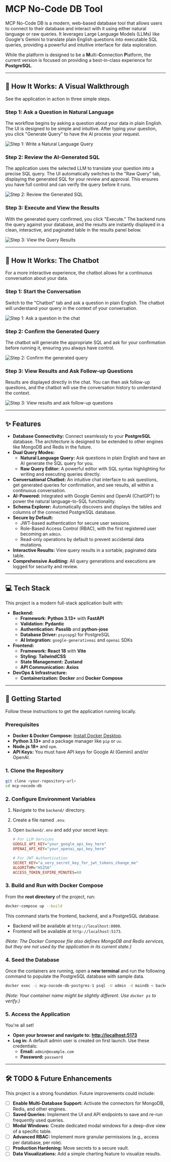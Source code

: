 # MCP No-Code DB Tool

MCP No-Code DB is a modern, web-based database tool that allows users to connect to their database and interact with it using either natural language or raw queries. It leverages Large Language Models (LLMs) like Google's Gemini to translate plain English questions into executable SQL queries, providing a powerful and intuitive interface for data exploration.

While the platform is designed to be a **M**ulti-**C**onnection **P**latform, the current version is focused on providing a best-in-class experience for **PostgreSQL**.

---

## 📸 How It Works: A Visual Walkthrough

See the application in action in three simple steps.

### Step 1: Ask a Question in Natural Language
The workflow begins by asking a question about your data in plain English. The UI is designed to be simple and intuitive. After typing your question, you click "Generate Query" to have the AI process your request.


![Step 1: Write a Natural Language Query](./docs/images/step1.png)

### Step 2: Review the AI-Generated SQL
The application uses the selected LLM to translate your question into a precise SQL query. The UI automatically switches to the "Raw Query" tab, displaying the generated SQL for your review and approval. This ensures you have full control and can verify the query before it runs.


![Step 2: Review the Generated SQL](./docs/images/step2.png)

### Step 3: Execute and View the Results
With the generated query confirmed, you click "Execute." The backend runs the query against your database, and the results are instantly displayed in a clean, interactive, and paginated table in the results panel below.


![Step 3: View the Query Results](./docs/images/step3.png)

---

## 🤖 How It Works: The Chatbot

For a more interactive experience, the chatbot allows for a continuous conversation about your data.

### Step 1: Start the Conversation
Switch to the "Chatbot" tab and ask a question in plain English. The chatbot will understand your query in the context of your conversation.

![Step 1: Ask a question in the chat](./docs/images/chatbot_step1.png)

### Step 2: Confirm the Generated Query
The chatbot will generate the appropriate SQL and ask for your confirmation before running it, ensuring you always have control.

![Step 2: Confirm the generated query](./docs/images/chatbot_step2.png)

### Step 3: View Results and Ask Follow-up Questions
Results are displayed directly in the chat. You can then ask follow-up questions, and the chatbot will use the conversation history to understand the context.

![Step 3: View results and ask follow-up questions](./docs/images/chatbot_step3.png)

---

## ✨ Features

*   **Database Connectivity:** Connect seamlessly to your **PostgreSQL** database. The architecture is designed to be extended to other engines like MongoDB and Redis in the future.
*   **Dual Query Modes:**
    *   **Natural Language Query:** Ask questions in plain English and have an AI generate the SQL query for you.
    *   **Raw Query Editor:** A powerful editor with SQL syntax highlighting for writing and executing queries directly.
*   **Conversational Chatbot:** An intuitive chat interface to ask questions, get generated queries for confirmation, and see results, all within a continuous conversation.
*   **AI-Powered:** Integrated with Google Gemini and OpenAI (ChatGPT) to power the natural language-to-SQL functionality.
*   **Schema Explorer:** Automatically discovers and displays the tables and columns of the connected PostgreSQL database.
*   **Secure by Default:**
    *   JWT-based authentication for secure user sessions.
    *   Role-Based Access Control (RBAC), with the first registered user becoming an `admin`.
    *   Read-only operations by default to prevent accidental data mutations.
*   **Interactive Results:** View query results in a sortable, paginated data table.
*   **Comprehensive Auditing:** All query generations and executions are logged for security and review.

---

## 💻 Tech Stack

This project is a modern full-stack application built with:

*   **Backend:**
    *   **Framework:** **Python 3.13+** with **FastAPI**
    *   **Validation:** **Pydantic**
    *   **Authentication:** **Passlib** and **python-jose**
    *   **Database Driver:** `psycopg2` for PostgreSQL
    *   **AI Integration:** `google-generativeai` and `openai` SDKs
*   **Frontend:**
    *   **Framework:** **React 18** with **Vite**
    *   **Styling:** **TailwindCSS**
    *   **State Management:** **Zustand**
    *   **API Communication:** **Axios**
*   **DevOps & Infrastructure:**
    *   **Containerization:** **Docker** and **Docker Compose**

---

## 🚀 Getting Started

Follow these instructions to get the application running locally.

### Prerequisites

*   **Docker & Docker Compose:** [Install Docker Desktop](https://www.docker.com/products/docker-desktop/).
*   **Python 3.13+** and a package manager like `pip` or `uv`.
*   **Node.js 18+** and `npm`.
*   **API Keys:** You must have API keys for Google AI (Gemini) and/or OpenAI.

### 1. Clone the Repository

```bash
git clone <your-repository-url>
cd mcp-nocode-db
```

### 2. Configure Environment Variables

1.  Navigate to the `backend/` directory.
2.  Create a file named `.env`.
3.  Open `backend/.env` and add your secret keys:

    ```ini
    # For LLM Services
    GOOGLE_API_KEY="your_google_api_key_here"
    OPENAI_API_KEY="your_openai_api_key_here"

    # For JWT Authentication
    SECRET_KEY="a_very_secret_key_for_jwt_tokens_change_me"
    ALGORITHM="HS256"
    ACCESS_TOKEN_EXPIRE_MINUTES=60
    ```

### 3. Build and Run with Docker Compose

From the **root directory** of the project, run:

```bash
docker-compose up --build
```
This command starts the frontend, backend, and a PostgreSQL database.
*   Backend will be available at `http://localhost:8000`.
*   Frontend will be available at `http://localhost:5173`.

*(Note: The Docker Compose file also defines MongoDB and Redis services, but they are not used by the application in its current state.)*

### 4. Seed the Database

Once the containers are running, open a **new terminal** and run the following command to populate the PostgreSQL database with sample data.

```bash
docker exec -i mcp-nocode-db-postgres-1 psql -U admin -d maindb < backend/seed_data/postgres_seed.sql
```
*(Note: Your container name might be slightly different. Use `docker ps` to verify.)*

### 5. Access the Application

You're all set!

*   **Open your browser and navigate to:** [**http://localhost:5173**](http://localhost:5173)
*   **Log in:** A default admin user is created on first launch. Use these credentials:
    *   **Email:** `admin@example.com`
    *   **Password:** `password`

---

## 🛠️ TODO & Future Enhancements

This project is a strong foundation. Future improvements could include:
*   [ ] **Enable Multi-Database Support:** Activate the connectors for MongoDB, Redis, and other engines.
*   [ ] **Saved Queries:** Implement the UI and API endpoints to save and re-run frequently used queries.
*   [ ] **Modal Windows:** Create dedicated modal windows for a deep-dive view of a specific table.
*   [ ] **Advanced RBAC:** Implement more granular permissions (e.g., access per database, per role).
*   [ ] **Production Hardening:** Move secrets to a secure vault.
*   [ ] **Data Visualizations:** Add a simple charting feature to visualize results.

